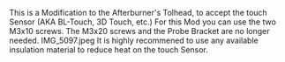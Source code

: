 This is a Modification to the Afterburner's Tolhead, to accept the touch Sensor (AKA BL-Touch, 3D Touch, etc.)
For this Mod you can use the two M3x10 screws. 
The M3x20 screws and the Probe Bracket are no longer needed.
IMG_5097.jpeg
It is highly recommened to use any available insulation material to reduce heat on the touch Sensor.
